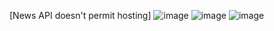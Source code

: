 [News API doesn't permit hosting]
![image](https://user-images.githubusercontent.com/92203911/166726870-83270d47-3b53-4cf5-be79-cdc197082a62.png)
![image](https://user-images.githubusercontent.com/92203911/166726608-41d6ba94-6b7a-4e4d-9226-e117d1cef36a.png)
![image](https://user-images.githubusercontent.com/92203911/166726775-a2ba5567-9df8-4c60-a6b9-2fe5e1e0f280.png)
